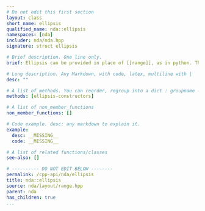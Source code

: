 ```yaml
---
# Do not edit this first section
layout: class
short_name: ellipsis
qualified_name: nda::ellipsis
namespaces: [nda]
includer: nda/nda.hpp
signature: struct ellipsis

# Brief description. One line only.
brief: Ellipsis can be provided in place of [[range]], as in python. The type `ellipsis` is similar to [[range_all]] except that it is implicitly repeated to as much as necessary.

# Long description. Any Markdown, with code, latex, multiline with |
desc: ""

# A list of methods. You can reorder, regroup into a dict : groupname -> list
methods: [ellipsis-constructors]

# A list of non_member_functions
non_member_functions: []

# Code example. desc: any markdown to explain it.
example:
  desc: __MISSING__
  code: __MISSING__

# A list of related functions/classes
see-also: []

# ---------- DO NOT EDIT BELOW --------
permalink: /cpp-api/nda/ellipsis
title: nda::ellipsis
source: nda/layout/range.hpp
parent: nda
has_children: true
...
```


